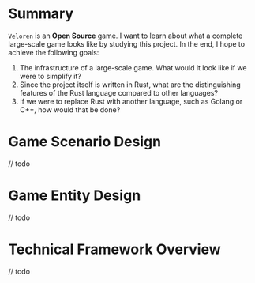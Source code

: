 # Summary
`Veloren` is an **Open Source** game. I want to learn about what a complete large-scale game looks like by studying this project. In the end, I hope to achieve the following goals:
1. The infrastructure of a large-scale game. What would it look like if we were to simplify it?
2. Since the project itself is written in Rust, what are the distinguishing features of the Rust language compared to other languages?
3. If we were to replace Rust with another language, such as Golang or C++, how would that be done?

# Game Scenario Design
// todo

# Game Entity Design
// todo

# Technical Framework Overview
// todo

